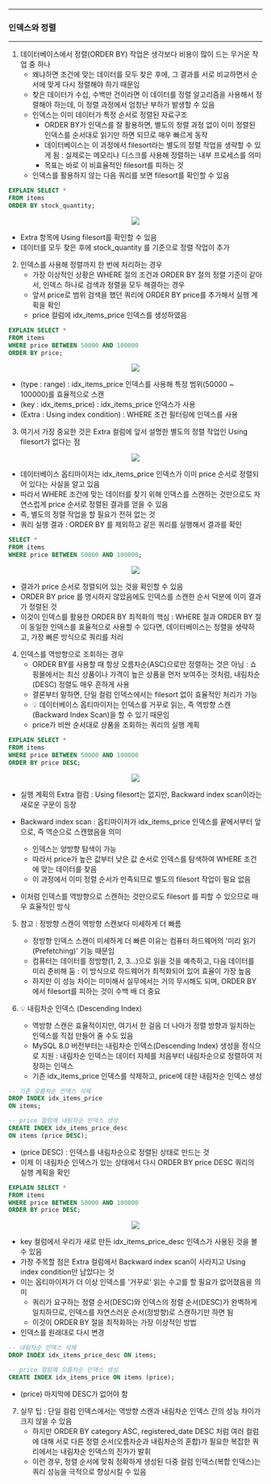-----
### 인덱스와 정렬
-----
1. 데이터베이스에서 정렬(ORDER BY) 작업은 생각보다 비용이 많이 드는 무거운 작업 중 하나
   - 왜냐하면 조건에 맞는 데이터를 모두 찾은 후에, 그 결과를 서로 비교하면서 순서에 맞게 다시 정렬해야 하기 때문임
   - 찾은 데이터가 수십, 수백만 건이라면 이 데이터를 정렬 알고리즘을 사용해서 정렬해야 하는데, 이 정렬 과정에서 엄청난 부하가 발생할 수 있음
   - 인덱스는 이미 데이터가 특정 순서로 정렬된 자료구조
     + ORDER BY가 인덱스를 잘 활용하면, 별도의 정렬 과정 없이 이미 정렬된 인덱스를 순서대로 읽기만 하면 되므로 매우 빠르게 동작
     + 데이터베이스는 이 과정에서 filesort라는 별도의 정렬 작업을 생략할 수 있게 됨 : 실제로는 메모리나 디스크를 사용해 정렬하는 내부 프로세스를 의미
     + 목표는 바로 이 비효율적인 filesort를 피하는 것
   - 인덱스를 활용하지 않는 다음 쿼리를 보면 filesort를 확인할 수 있음
```sql
EXPLAIN SELECT *
FROM items
ORDER BY stock_quantity;
```
<div align="center">
<img src="https://github.com/user-attachments/assets/76c256fd-feb5-42f4-b6a2-6f6530b78c63">
</div>

   - Extra 항목에 Using filesort를 확인할 수 있음
   - 데이터를 모두 찾은 후에 stock_quantity 를 기준으로 정렬 작업이 추가

2. 인덱스를 사용해 정렬까지 한 번에 처리하는 경우
   - 가장 이상적인 상황은 WHERE 절의 조건과 ORDER BY 절의 정렬 기준이 같아서, 인덱스 하나로 검색과 정렬을 모두 해결하는 경우
   - 앞서 price로 범위 검색을 했던 쿼리에 ORDER BY price를 추가해서 실행 계획을 확인
   - price 컬럼에 idx_items_price 인덱스를 생성하였음
```sql
EXPLAIN SELECT *
FROM items
WHERE price BETWEEN 50000 AND 100000
ORDER BY price;
```
<div align="center">
<img src="https://github.com/user-attachments/assets/00074114-0786-44b5-bc30-49fea04fcd2c">
</div>

   - (type : range) : idx_items_price 인덱스를 사용해 특정 범위(50000 ~ 100000)를 효율적으로 스캔
   - (key : idx_items_price) : idx_items_price 인덱스가 사용
   - (Extra : Using index condition) : WHERE 조건 필터링에 인덱스를 사용

3. 여기서 가장 중요한 것은 Extra 컬럼에 앞서 설명한 별도의 정렬 작업인 Using filesort가 없다는 점
<div align="center">
<img src="https://github.com/user-attachments/assets/39eb4f22-50e0-4685-a40f-db22b92654c7">
</div>

   - 데이터베이스 옵티마이저는 idx_items_price 인덱스가 이미 price 순서로 정렬되어 있다는 사실을 알고 있음
   - 따라서 WHERE 조건에 맞는 데이터를 찾기 위해 인덱스를 스캔하는 것만으로도 자연스럽게 price 순서로 정렬된 결과를 얻을 수 있음
   - 즉, 별도의 정렬 작업을 할 필요가 전혀 없는 것
   - 쿼리 실행 결과 : ORDER BY 를 제외하고 같은 쿼리를 실행해서 결과를 확인
```sql
SELECT *
FROM items
WHERE price BETWEEN 50000 AND 100000;
```
<div align="center">
<img src="https://github.com/user-attachments/assets/fad1dfa2-b2f2-4205-845e-1db2f2b2ef5e">
</div>

   - 결과가 price 순서로 정렬되어 있는 것을 확인할 수 있음
   - ORDER BY price 를 명시하지 않았음에도 인덱스를 스캔한 순서 덕분에 이미 결과가 정렬된 것
   - 이것이 인덱스를 활용한 ORDER BY 최적화의 핵심 : WHERE 절과 ORDER BY 절이 동일한 인덱스를 효율적으로 사용할 수 있다면, 데이터베이스는 정렬을 생략하고, 가장 빠른 방식으로 쿼리를 처리

4. 인덱스를 역방향으로 조회하는 경우
   - ORDER BY를 사용할 때 항상 오름차순(ASC)으로만 정렬하는 것은 아님 : 쇼핑몰에서는 최신 상품이나 가격이 높은 상품을 먼저 보여주는 것처럼, 내림차순(DESC) 정렬도 매우 흔하게 사용
   - 결론부터 말하면, 단일 컬럼 인덱스에서는 filesort 없이 효율적인 처리가 가능
   - 💡 데이터베이스 옵티마이저는 인덱스를 거꾸로 읽는, 즉 역방향 스캔(Backward Index Scan)을 할 수 있기 때문임
   - price가 비싼 순서대로 상품을 조회하는 쿼리의 실행 계획
```sql
EXPLAIN SELECT *
FROM items
WHERE price BETWEEN 50000 AND 100000
ORDER BY price DESC;
```
<div align="center">
<img src="https://github.com/user-attachments/assets/f7a75dad-9b74-4c09-b37d-bd2b03a206ab">
</div>

   - 실행 계획의 Extra 컬럼 : Using filesort는 없지만, Backward index scan이라는 새로운 구문이 등장
   - Backward index scan : 옵티마이저가 idx_items_price 인덱스를 끝에서부터 앞으로, 즉 역순으로 스캔했음을 의미
     + 인덱스는 양방향 탐색이 가능
     + 따라서 price가 높은 값부터 낮은 값 순서로 인덱스를 탐색하여 WHERE 조건에 맞는 데이터를 찾음
     + 이 과정에서 이미 정렬 순서가 만족되므로 별도의 filesort 작업이 필요 없음

   - 이처럼 인덱스를 역방향으로 스캔하는 것만으로도 filesort 를 피할 수 있으므로 매우 효율적인 방식

5. 참고 : 정방향 스캔이 역방향 스캔보다 미세하게 더 빠름
   - 정방향 인덱스 스캔이 미세하게 더 빠른 이유는 컴퓨터 하드웨어의 '미리 읽기(Prefetching)' 기능 때문임
   - 컴퓨터는 데이터를 정방향(1, 2, 3...)으로 읽을 것을 예측하고, 다음 데이터를 미리 준비해 둠 : 이 방식으로 하드웨어가 최적화되어 있어 효율이 가장 높음
   - 하지만 이 성능 차이는 미미해서 실무에서는 거의 무시해도 되며, ORDER BY에서 filesort를 피하는 것이 수백 배 더 중요

6. 💡 내림차순 인덱스 (Descending Index)
   - 역방향 스캔은 효율적이지만, 여기서 한 걸음 더 나아가 정렬 방향과 일치하는 인덱스를 직접 만들어 줄 수도 있음
   - MySQL 8.0 버전부터는 내림차순 인덱스(Descending Index) 생성을 정식으로 지원 : 내림차순 인덱스는 데이터 자체를 처음부터 내림차순으로 정렬하여 저장하는 인덱스
   - 기존 idx_items_price 인덱스를 삭제하고, price에 대한 내림차순 인덱스 생성
```sql
-- 기존 오름차순 인덱스 삭제
DROP INDEX idx_items_price
ON items;

-- price 컬럼에 내림차순 인덱스 생성
CREATE INDEX idx_items_price_desc
ON items (price DESC);
```
   - (price DESC) : 인덱스를 내림차순으로 정렬된 상태로 만드는 것
   - 이제 이 내림차순 인덱스가 있는 상태에서 다시 ORDER BY price DESC 쿼리의 실행 계획을 확인
```sql
EXPLAIN SELECT *
FROM items
WHERE price BETWEEN 50000 AND 100000
ORDER BY price DESC;
```
<div align="center">
<img src="https://github.com/user-attachments/assets/e74813a7-b204-42b9-9d95-b4ae21b072dc">
</div>

   - key 컬럼에서 우리가 새로 만든 idx_items_price_desc 인덱스가 사용된 것을 볼 수 있음
   - 가장 주목할 점은 Extra 컬럼에서 Backward index scan이 사라지고 Using index condition만 남았다는 것
   - 이는 옵티마이저가 더 이상 인덱스를 '거꾸로' 읽는 수고를 할 필요가 없어졌음을 의미
     + 쿼리가 요구하는 정렬 순서(DESC)와 인덱스의 정렬 순서(DESC)가 완벽하게 일치하므로, 인덱스를 자연스러운 순서(정방향)로 스캔하기만 하면 됨
     + 이것이 ORDER BY 절을 최적화하는 가장 이상적인 방법
   - 인덱스를 원래대로 다시 변경
```sql
-- 내림차순 인덱스 삭제
DROP INDEX idx_items_price_desc ON items;

-- price 컬럼에 오름차순 인덱스 생성
CREATE INDEX idx_items_price ON items (price);
```
   - (price) 마지막에 DESC가 없어야 함

7. 실무 팁 : 단일 컬럼 인덱스에서는 역방향 스캔과 내림차순 인덱스 간의 성능 차이가 크지 않을 수 있음
   - 하지만 ORDER BY category ASC, registered_date DESC 처럼 여러 컬럼에 대해 서로 다른 정렬 순서(오름차순과 내림차순의 혼합)가 필요한 복잡한 쿼리에서는 내림차순 인덱스의 진가가 발휘
   - 이런 경우, 정렬 순서에 맞춰 정확하게 생성된 다중 컬럼 인덱스(복합 인덱스)는 쿼리 성능을 극적으로 향상시킬 수 있음
